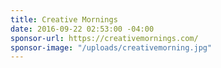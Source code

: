 ```yaml
---
title: Creative Mornings
date: 2016-09-22 02:53:00 -04:00
sponsor-url: https://creativemornings.com/
sponsor-image: "/uploads/creativemorning.jpg"
---
```


